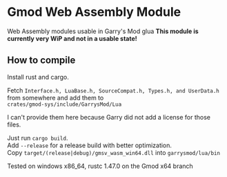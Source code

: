 # Gmod Web Assembly Module
Web Assembly modules usable in Garry's Mod glua
__This module is currently very WiP and not in a usable state!__

## How to compile

Install rust and cargo.

Fetch `Interface.h, LuaBase.h, SourceCompat.h, Types.h, and UserData.h` from somewhere and add them to  
`crates/gmod-sys/include/GarrysMod/Lua`

I can't provide them here because Garry did not add a license for those files.

Just run `cargo build`.  
Add `--release` for a release build with better optimization.  
Copy `target/(release|debug)/gmsv_wasm_win64.dll` into `garrysmod/lua/bin`

Tested on windows x86_64, rustc 1.47.0 on the Gmod x64 branch